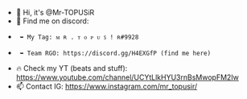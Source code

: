 - 👋 Hi, it's @Mr-TOPUSiR
- 👾 Find me on discord:
-      ➥ My Tag: ᴍ ʀ . ᴛ ᴏ ᴘ ᴜ ꜱ ! ʀ#9928 
-      ➥ Team RGO: https://discord.gg/H4EXGfP (find me here)
- 🔥 Check my YT (beats and stuff): 
      https://www.youtube.com/channel/UCYtLlkHYU3rnBsMwopFM2Iw
- 📫 Contact 
      IG: https://www.instagram.com/mr_topusir/

<!---
Mr-TOPUSiR/Mr-TOPUSiR is a ✨ special ✨ repository because its `README.md` (this file) appears on your GitHub profile.
You can click the Preview link to take a look at your changes.
--->
